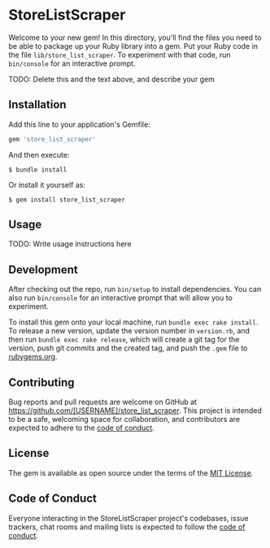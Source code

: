 # StoreListScraper

Welcome to your new gem! In this directory, you'll find the files you need to be able to package up your Ruby library into a gem. Put your Ruby code in the file `lib/store_list_scraper`. To experiment with that code, run `bin/console` for an interactive prompt.

TODO: Delete this and the text above, and describe your gem

## Installation

Add this line to your application's Gemfile:

```ruby
gem 'store_list_scraper'
```

And then execute:

    $ bundle install

Or install it yourself as:

    $ gem install store_list_scraper

## Usage

TODO: Write usage instructions here

## Development

After checking out the repo, run `bin/setup` to install dependencies. You can also run `bin/console` for an interactive prompt that will allow you to experiment.

To install this gem onto your local machine, run `bundle exec rake install`. To release a new version, update the version number in `version.rb`, and then run `bundle exec rake release`, which will create a git tag for the version, push git commits and the created tag, and push the `.gem` file to [rubygems.org](https://rubygems.org).

## Contributing

Bug reports and pull requests are welcome on GitHub at https://github.com/[USERNAME]/store_list_scraper. This project is intended to be a safe, welcoming space for collaboration, and contributors are expected to adhere to the [code of conduct](https://github.com/[USERNAME]/store_list_scraper/blob/master/CODE_OF_CONDUCT.md).

## License

The gem is available as open source under the terms of the [MIT License](https://opensource.org/licenses/MIT).

## Code of Conduct

Everyone interacting in the StoreListScraper project's codebases, issue trackers, chat rooms and mailing lists is expected to follow the [code of conduct](https://github.com/[USERNAME]/store_list_scraper/blob/master/CODE_OF_CONDUCT.md).
